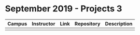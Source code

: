 # September 2019 - Projects 3

|Campus|Instructor|Link|Repository|Description|
|------|----------|----|----------|-----------|
||||||
